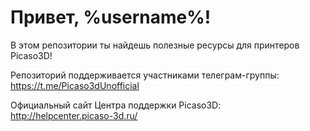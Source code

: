 # Привет, %username%!

В этом репозитории ты найдешь полезные ресурсы для принтеров Picaso3D!

Репозиторий поддерживается участниками телеграм-группы: https://t.me/Picaso3dUnofficial

Официальный сайт Центра поддержки Picaso3D: http://helpcenter.picaso-3d.ru/
